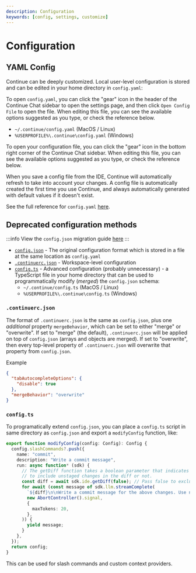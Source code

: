 ```yaml
---
description: Configuration
keywords: [config, settings, customize]
---
```


# Configuration

## YAML Config

Continue can be deeply customized. Local user-level configuration is stored and can be edited in your home directory in `config.yaml`:

To open `config.yaml`, you can click the "gear" icon in the header of the Continue Chat sidebar to open the settings page, and then click `Open Config File` to open the file. When editing this file, you can see the available options suggested as you type, or check the reference below.

- `~/.continue/config.yaml` (MacOS / Linux)
- `%USERPROFILE%\.continue\config.yaml` (Windows)

To open your configuration file, you can click the "gear" icon in the bottom right corner of the Continue Chat sidebar. When editing this file, you can see the available options suggested as you type, or check the reference below.

When you save a config file from the IDE, Continue will automatically refresh to take into account your changes. A config file is automatically created the first time you use Continue, and always automatically generated with default values if it doesn't exist.

See the full reference for `config.yaml` [here](../../reference.md).

## Deprecated configuration methods

:::info
View the `config.json` migration guide [here](../../yaml-migration.md)
:::

- [`config.json`](../../reference.md) - The original configuration format which is stored in a file at the same location as `config.yaml`
- [`.continuerc.json`](#continuercjson) - Workspace-level configuration
- [`config.ts`](#configts) - Advanced configuration (probably unnecessary) - a TypeScript file in your home directory that can be used to programmatically modify (_merged_) the `config.json` schema:
  - `~/.continue/config.ts` (MacOS / Linux)
  - `%USERPROFILE%\.continue\config.ts` (Windows)

### `.continuerc.json`

The format of `.continuerc.json` is the same as `config.json`, plus one _additional_ property `mergeBehavior`, which can be set to either "merge" or "overwrite". If set to "merge" (the default), `.continuerc.json` will be applied on top of `config.json` (arrays and objects are merged). If set to "overwrite", then every top-level property of `.continuerc.json` will overwrite that property from `config.json`.

Example

```json title=".continuerc.json"
{
  "tabAutocompleteOptions": {
    "disable": true
  },
  "mergeBehavior": "overwrite"
}
```

### `config.ts`

To programatically extend `config.json`, you can place a `config.ts` script in same directory as `config.json` and export a `modifyConfig` function, like:

```ts title="config.ts"
export function modifyConfig(config: Config): Config {
  config.slashCommands?.push({
    name: "commit",
    description: "Write a commit message",
    run: async function* (sdk) {
      // The getDiff function takes a boolean parameter that indicates whether
      // to include unstaged changes in the diff or not.
      const diff = await sdk.ide.getDiff(false); // Pass false to exclude unstaged changes
      for await (const message of sdk.llm.streamComplete(
        `${diff}\n\nWrite a commit message for the above changes. Use no more than 20 tokens to give a brief description in the imperative mood (e.g. 'Add feature' not 'Added feature'):`,
        new AbortController().signal,
        {
          maxTokens: 20,
        },
      )) {
        yield message;
      }
    },
  });
  return config;
}
```

This can be used for slash commands and custom context providers.
